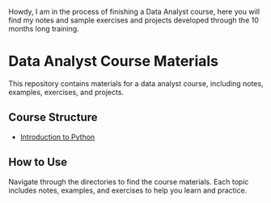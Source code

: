 Howdy, 
I am in the process of finishing a Data  Analyst course, here you will find my notes and sample exercises and projects developed through the 10 months long training. 


# Data Analyst Course Materials

This repository contains materials for a data analyst course, including notes, examples, exercises, and projects.

## Course Structure

- [Introduction to Python](Intro_to_Python/README.md)

## How to Use

Navigate through the directories to find the course materials. Each topic includes notes, examples, and exercises to help you learn and practice.
